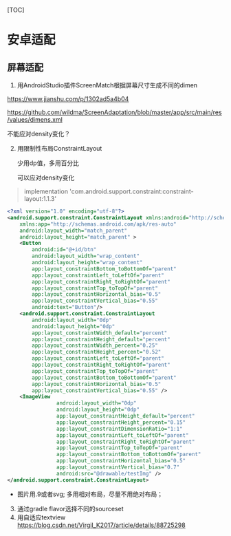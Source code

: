 [TOC]

# 安卓适配

## 屏幕适配

1. 用AndroidStudio插件ScreenMatch根据屏幕尺寸生成不同的dimen

https://www.jianshu.com/p/1302ad5a4b04

https://github.com/wildma/ScreenAdaptation/blob/master/app/src/main/res/values/dimens.xml

不能应对density变化？

2. 用限制性布局ConstraintLayout

   少用dp值，多用百分比

   可以应对density变化


> implementation 'com.android.support.constraint:constraint-layout:1.1.3'

```xml
<?xml version="1.0" encoding="utf-8"?>
<android.support.constraint.ConstraintLayout xmlns:android="http://schemas.android.com/apk/res/android"
    xmlns:app="http://schemas.android.com/apk/res-auto"
    android:layout_width="match_parent"
    android:layout_height="match_parent" >
	<Button
        android:id="@+id/btn"
        android:layout_width="wrap_content"
        android:layout_height="wrap_content"
        app:layout_constraintBottom_toBottomOf="parent"
        app:layout_constraintLeft_toLeftOf="parent"
        app:layout_constraintRight_toRightOf="parent"
        app:layout_constraintTop_toTopOf="parent"
        app:layout_constraintHorizontal_bias="0.5"
        app:layout_constraintVertical_bias="0.55"
        android:text="Button"/>
	<android.support.constraint.ConstraintLayout
		android:layout_width="0dp"
		android:layout_height="0dp"
		app:layout_constraintWidth_default="percent"
		app:layout_constraintHeight_default="percent"
		app:layout_constraintWidth_percent="0.25"
		app:layout_constraintHeight_percent="0.52"
		app:layout_constraintLeft_toLeftOf="parent"
		app:layout_constraintRight_toRightOf="parent"
		app:layout_constraintTop_toTopOf="parent"
		app:layout_constraintBottom_toBottomOf="parent"
		app:layout_constraintHorizontal_bias="0.5"
		app:layout_constraintVertical_bias="0.55" />
    <ImageView
                android:layout_width="0dp"
                android:layout_height="0dp"
                app:layout_constraintHeight_default="percent"
                app:layout_constraintHeight_percent="0.15"
                app:layout_constraintDimensionRatio="1:1"
                app:layout_constraintLeft_toLeftOf="parent"
                app:layout_constraintRight_toRightOf="parent"
                app:layout_constraintTop_toTopOf="parent"
                app:layout_constraintBottom_toBottomOf="parent"
                app:layout_constraintHorizontal_bias="0.5"
                app:layout_constraintVertical_bias="0.7"
                android:src="@drawable/testImg" />
</android.support.constraint.ConstraintLayout>
```

* 图片用.9或者svg; 多用相对布局，尽量不用绝对布局；





3. 通过gradle flavor选择不同的sourceset
4. 用自适应textview
https://blog.csdn.net/Virgil_K2017/article/details/88725298
